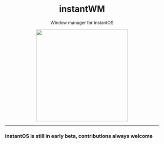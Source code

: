 <div align="center">
    <h1>instantWM</h1>
    <p>Window manager for instantOS</p>
    <img width="300" height="300" src="https://raw.githubusercontent.com/instantOS/instantLOGO/master/png/wm.png">
</div>

--------
### instantOS is still in early beta, contributions always welcome
